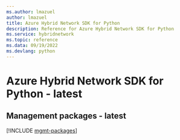 ```yaml
---
ms.author: lmazuel
author: lmazuel
title: Azure Hybrid Network SDK for Python
description: Reference for Azure Hybrid Network SDK for Python
ms.service: hybridnetwork
ms.topic: reference
ms.data: 09/19/2022
ms.devlang: python
---
```

# Azure Hybrid Network SDK for Python - latest

## Management packages - latest
[!INCLUDE [mgmt-packages](hybrid-network-mgmt-index.md)]